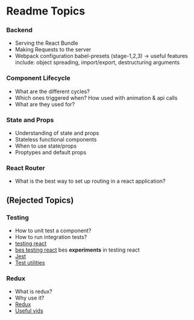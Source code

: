 # Readme Topics

### Backend
- Serving the React Bundle
- Making Requests to the server
- Webpack configuration babel-presets (stage-1,2,3) -> useful features include: object spreading, import/export, destructuring arguments

### Component Lifecycle
- What are the different cycles?
- Which ones triggered when? How used with animation & api calls
- What are they used for?

### State and Props
- Understanding of state and props
- Stateless functional components
- When to use state/props
- Proptypes and default props

### React Router
- What is the best way to set up routing in a react application?

## (Rejected Topics)
### Testing
- How to unit test a component?
- How to run integration tests?
- [testing react](https://facebook.github.io/react/docs/test-utils.html)
- [bes testing react](https://github.com/besarthoxhaj/testing-react) bes **experiments** in testing react
- [Jest](https://facebook.github.io/jest/docs/tutorial-react.html)
- [Test utilities](https://facebook.github.io/react/docs/test-utils.html)

### Redux
- What is redux?
- Why use it?
- [Redux](https://github.com/reactjs/redux)
- [Useful vids](https://egghead.io/series/getting-started-with-redux)